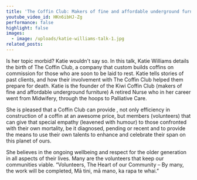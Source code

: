 ```yaml
---
title: 'The Coffin Club: Makers of fine and affordable underground furniture'
youtube_video_id: HKn6ibHJ-Zg
performance: false
highlight: false
images:
  - image: /uploads/katie-williams-talk-1.jpg
related_posts:
---
```


Is her topic morbid? Katie wouldn't say so. In this talk, Katie Williams details the birth of The Coffin Club, a company that custom builds coffins on commission for those who are soon to be laid to rest. Katie tells stories of past clients, and how their involvement with The Coffin Club helped them prepare for death. Katie is the founder of the Kiwi Coffin Club (makers of fine and affordable underground furniture) A retired Nurse who in her career went from Midwifery, through the hoops to Palliative Care.

She is pleased that a Coffin Club can provide , not only efficiency in construction of a coffin at an awesome price, but members (volunteers) that can give that special empathy (leavened with humour) to those confronted with their own mortality, be it diagnosed, pending or recent and to provide the means to use their own talents to enhance and celebrate their span on this planet of ours.

She believes in the ongoing wellbeing and respect for the older generation in all aspects of their lives. Many are the volunteers that keep our communities viable. “Volunteers, The Heart of our Community – By many, the work will be completed, Mā tini, mā mano, ka rapa te whai.”